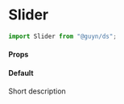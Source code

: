 # Slider

```js
import Slider from "@guyn/ds";
```

<script>
export default {
  components: {
    Slider : ()=>import('./Slider') 
  }
}
</script>

#### Props

<!--
| prop    | default | description                                        |
| ------- | ------- | -------------------------------------------------- |
| `image` | `null`  | When applied, the image will be created in the top |
| `title` | `null`  | A title can be set                                 |
| `link`  | `null`  | A card can have a link                             |
| `color` | `null`  | Give the card a color                              | -->

#### Default

Short description

<Example>
<Slider />

<template slot="code">

```html
<Slider />
```

</template>
</Example>
